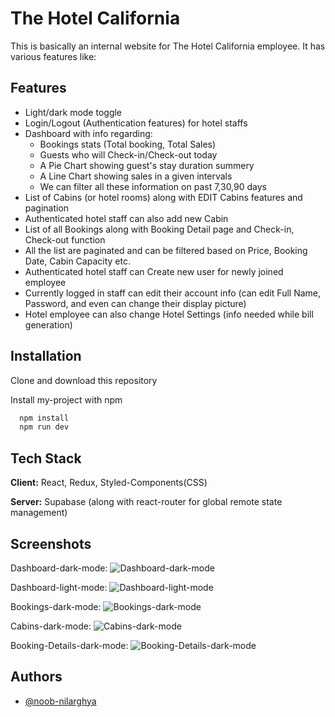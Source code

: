 
# The Hotel California

This is basically an internal website for The Hotel California employee. 
It has various features like:


## Features

- Light/dark mode toggle
- Login/Logout (Authentication features) for hotel staffs
- Dashboard with info regarding: 
    - Bookings stats (Total booking, Total Sales)
    - Guests who will Check-in/Check-out today
    - A Pie Chart showing guest's stay duration summery
    - A Line Chart showing sales in a given intervals
    - We can filter all these information on past 7,30,90 days
- List of Cabins (or hotel rooms) along with EDIT Cabins features and pagination
- Authenticated hotel staff can also add new Cabin
- List of all Bookings along with Booking Detail page and Check-in, Check-out function
- All the list are paginated and can be filtered based on Price, Booking Date, Cabin Capacity etc.
- Authenticated hotel staff can Create new user for newly joined employee
- Currently logged in staff can edit their account info (can edit Full Name, Password, and even can change their display picture)
- Hotel employee can also change Hotel Settings (info needed while bill generation)


## Installation
Clone and download this repository

Install my-project with npm

```bash
  npm install
  npm run dev
```

    
## Tech Stack

**Client:** React, Redux, Styled-Components(CSS)

**Server:** Supabase (along with react-router for global remote state management)


## Screenshots
Dashboard-dark-mode:
![Dashboard-dark-mode](https://i.ibb.co/YTPkdCv/dashboard-dark.png)

Dashboard-light-mode:
![Dashboard-light-mode](https://i.ibb.co/wJ3HtnY/dashboard-light.png)

Bookings-dark-mode:
![Bookings-dark-mode](https://i.ibb.co/SsxbQcJ/bookings-dark.png)

Cabins-dark-mode:
![Cabins-dark-mode](https://i.ibb.co/cJwTNrg/cabin-dark.png)

Booking-Details-dark-mode:
![Booking-Details-dark-mode](https://i.ibb.co/y87NbJf/booking-detail-dark.png)


## Authors

- [@noob-nilarghya](https://www.github.com/noob-nilarghya)

